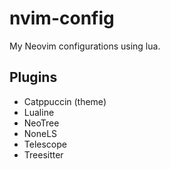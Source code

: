 # nvim-config

My Neovim configurations using lua.


## Plugins
* Catppuccin (theme)
* Lualine
* NeoTree
* NoneLS
* Telescope
* Treesitter

